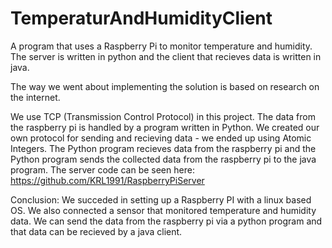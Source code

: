 # TemperaturAndHumidityClient
A program that uses a Raspberry Pi to monitor temperature and humidity.
The server is written in python and the client that recieves data is written in java.

The way we went about implementing the solution is based on research on the internet.

We use TCP (Transmission Control Protocol) in this project. The data from the raspberry pi is handled by a program written in Python.
We created our own protocol for sending and recieving data -  we ended up using Atomic Integers.
The Python program recieves data from the raspberry pi and the Python program sends the collected data from the raspberry pi to the java program.
The server code can be seen here: https://github.com/KRL1991/RaspberryPiServer



Conclusion:
We succeded in setting up a Raspberry PI with a linux based OS. 
We also connected a sensor that monitored temperature and humidity data. 
We can send the data from the raspberry pi via a python program and that data can be recieved by a java client.
